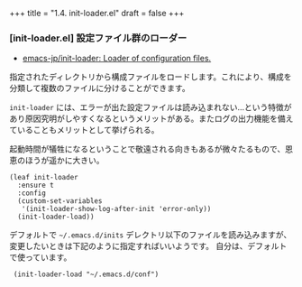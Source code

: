 +++
title = "1.4. init-loader.el"
draft = false
+++

### [init-loader.el] 設定ファイル群のローダー 

* [emacs-jp/init-loader: Loader of configuration files.](https://github.com/emacs-jp/init-loader/) 

指定されたディレクトリから構成ファイルをロードします。これにより、構成を分類して複数のファイルに分けることができます。

`init-loader` には、エラーが出た設定ファイルは読み込まれない...という特徴があり原因究明がしやすくなるというメリットがある。またログの出力機能を備えていることもメリットとして挙げられる。

起動時間が犠牲になるということで敬遠される向きもあるが微々たるもので、恩恵のほうが遥かに大きい。

```elisp
(leaf init-loader
  :ensure t
  :config
  (custom-set-variables
   '(init-loader-show-log-after-init 'error-only))
  (init-loader-load))
```

デフォルトで `~/.emacs.d/inits` デレクトリ以下のファイルを読み込みますが、変更したいときは下記のように指定すればいいようです。
自分は、デフォルトで使っています。

```elisp
 (init-loader-load "~/.emacs.d/conf")
```
